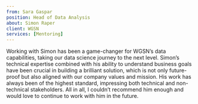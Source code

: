 ```yaml
---
from: Sara Gaspar
position: Head of Data Analysis
about: Simon Raper
client: WGSN
services: [Mentoring]
---
```


Working with Simon has been a game-changer for WGSN’s data capabilities, taking our data science journey to the next level. Simon’s technical expertise combined with his ability to understand business goals have been crucial in building a brilliant solution, which is not only future-proof but also aligned with our company values and mission. His work has always been of the highest standard, impressing both technical and non-technical stakeholders. All in all, I couldn’t recommend him enough and would love to continue to work with him in the future.
